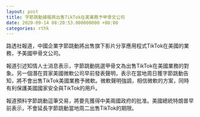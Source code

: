 ```yaml
---
layout: post
title: 字節跳動據報將出售TikTok在美業務予甲骨文公司
date: 2020-09-14 08:20:53.000000000 +08:00
categories: rthk
---
```


路透社報道，中國企業字節跳動將出售旗下影片分享應用程式TikTok在美國的業務，予美國甲骨文公司。

報道引述知情人士消息表示，字節跳動挑選甲骨文為出售TikTok在美國業務的對象。另一個潛在買家美國微軟公司早前發表聲明，表示在當地周日獲字節跳動告知，將不會出售TikTok美國業務予微軟。微軟聲明強調，相信微軟的方案，同時有利保護美國國家安全與TikTok的用戶。

報道預料字節跳動這筆交易，將要先獲得中美兩國政府的批准。美國總統特朗普早前表示，不會延長字節跳動當地周二出售TikTok的期限。
